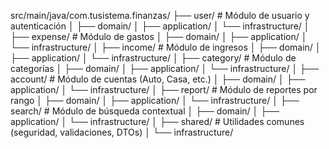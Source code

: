 src/main/java/com.tusistema.finanzas/
├── user/                  # Módulo de usuario y autenticación
│   ├── domain/
│   ├── application/
│   └── infrastructure/
│
├── expense/               # Módulo de gastos
│   ├── domain/
│   ├── application/
│   └── infrastructure/
│
├── income/                # Módulo de ingresos
│   ├── domain/
│   ├── application/
│   └── infrastructure/
│
├── category/              # Módulo de categorías
│   ├── domain/
│   ├── application/
│   └── infrastructure/
│
├── account/               # Módulo de cuentas (Auto, Casa, etc.)
│   ├── domain/
│   ├── application/
│   └── infrastructure/
│
├── report/                # Módulo de reportes por rango
│   ├── domain/
│   ├── application/
│   └── infrastructure/
│
├── search/                # Módulo de búsqueda contextual
│   ├── domain/
│   ├── application/
│   └── infrastructure/
│
├── shared/                # Utilidades comunes (seguridad, validaciones, DTOs)
│   └── infrastructure/
